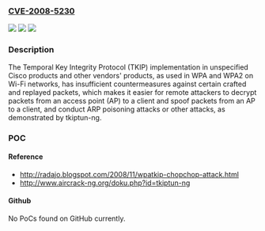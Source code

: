### [CVE-2008-5230](https://cve.mitre.org/cgi-bin/cvename.cgi?name=CVE-2008-5230)
![](https://img.shields.io/static/v1?label=Product&message=n%2Fa&color=blue)
![](https://img.shields.io/static/v1?label=Version&message=n%2Fa&color=blue)
![](https://img.shields.io/static/v1?label=Vulnerability&message=n%2Fa&color=brighgreen)

### Description

The Temporal Key Integrity Protocol (TKIP) implementation in unspecified Cisco products and other vendors' products, as used in WPA and WPA2 on Wi-Fi networks, has insufficient countermeasures against certain crafted and replayed packets, which makes it easier for remote attackers to decrypt packets from an access point (AP) to a client and spoof packets from an AP to a client, and conduct ARP poisoning attacks or other attacks, as demonstrated by tkiptun-ng.

### POC

#### Reference
- http://radajo.blogspot.com/2008/11/wpatkip-chopchop-attack.html
- http://www.aircrack-ng.org/doku.php?id=tkiptun-ng

#### Github
No PoCs found on GitHub currently.

